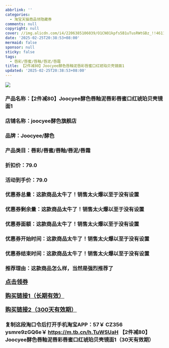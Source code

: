 ```yaml
---
abbrlink: ''
categories:
  - 淘宝天猫商品领隐藏券
comments: null
copyright: null
cover: //img.alicdn.com/i4/2206385106039/O1CN01kpfs5B1uTusRWtGBz_!!4611686018427382903-0-item_pic.jpg
date: '2025-02-25T20:38:53+08:00'
mermaid: false
sponsor: null
sticky: false
tags:
  - 唇彩/唇蜜/唇釉/唇泥/唇霜
title: 【2件减80】Joocyee酵色唇釉泥唇彩唇蜜口红琥珀贝壳镜面1
updated: '2025-02-25T20:38:53+08:00'
--- 
```


![](//img.alicdn.com/i4/2206385106039/O1CN01kpfs5B1uTusRWtGBz_!!4611686018427382903-0-item_pic.jpg)

### 产品名称：【2件减80】Joocyee酵色唇釉泥唇彩唇蜜口红琥珀贝壳镜面1
### 店铺名称：joocyee酵色旗舰店
### 品牌：Joocyee/酵色
### 产品类目：唇彩/唇蜜/唇釉/唇泥/唇霜
### 折扣价：79.0
### 活动到手价：79.0
### 优惠券总量：这款商品太牛了！销售太火爆以至于没有设置
### 优惠券剩余量：这款商品太牛了！销售太火爆以至于没有设置
### 优惠券面额：这款商品太牛了！销售太火爆以至于没有设置
### 优惠券开始时间：这款商品太牛了！销售太火爆以至于没有设置
### 优惠券结束时间：这款商品太牛了！销售太火爆以至于没有设置
### 推荐理由：这款商品怎么样，当然是强烈推荐了

<p style="font-size: 18px; font-weight: bold;">
  <a href="这款商品太牛了！销售太火爆以至于没有设置" target="_blank">点击领券</a>
</p>
<p style="font-size: 18px; font-weight: bold;">
  <a href="https://s.click.taobao.com/t?e=m%3D2%26s%3Dv1tycmI0ND1w4vFB6t2Z2ueEDrYVVa64K7Vc7tFgwiHjf2vlNIV67k2Uw6Vjz9mVtYQMu9Tydq33ID%2FV1RqsF4wnCJeELi4I%2FIEn%2BS1IjHAB0ghlTd7WlZVm%2FOAUUFw71qrpxiwMoCNxc1AtbZGVS4h2yCFohvMKzUXC2ASi3PbNEPXytV9ALoS4zvCRUrqu8HzoCE%2BoP9%2FwSVLzb1erRNKHrUxKoSHf6OGslG6DfL6Uu87MZnamyw2rpemgxTyI8gGdqLr3MYWPgysBSxHfUOXVLEPDWL24%2FufIeaShmLvWGPPZ03CRxM1ubpgt0mel06TyvzHxPfLGDmntuH4VtA%3D%3D" target="_blank">购买链接1（长期有效）</a>
</p>
<p style="font-size: 18px; font-weight: bold;">
  <a href="https://s.click.taobao.com/vcZMRYs" target="_blank">购买链接2（300天有效期）</a>
</p>

### 复制这段淘口令后打开手机淘宝APP：57￥ CZ356 ysmre9zGQ6e￥ https://m.tb.cn/h.TuWSUaH  【2件减80】Joocyee酵色唇釉泥唇彩唇蜜口红琥珀贝壳镜面1（30天有效期）
